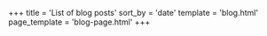 +++
title = 'List of blog posts'
sort_by = 'date'
template = 'blog.html'
page_template = 'blog-page.html'
+++
